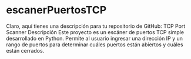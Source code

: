 # escanerPuertosTCP
 Claro, aquí tienes una descripción para tu repositorio de GitHub:  TCP Port Scanner Descripción Este proyecto es un escáner de puertos TCP simple desarrollado en Python. Permite al usuario ingresar una dirección IP y un rango de puertos para determinar cuáles puertos están abiertos y cuáles están cerrados.                    
